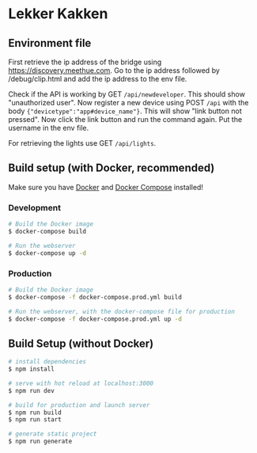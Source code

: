 # Lekker Kakken

## Environment file

First retrieve the ip address of the bridge using https://discovery.meethue.com. Go to the ip address followed by /debug/clip.html and add the ip address to the env file.

Check if the API is working by GET `/api/newdeveloper`. This should show "unauthorized user". Now register a new device using POST `/api` with the body `{"devicetype":"app#device_name"}`. This will show "link button not pressed". Now click the link button and run the command again. Put the username in the env file.

For retrieving the lights use GET `/api/lights`.

## Build setup (with Docker, recommended)
Make sure you have [Docker](https://docs.docker.com/engine/install/) and [Docker Compose](https://docs.docker.com/compose/install/) installed!

### Development
```bash
# Build the Docker image
$ docker-compose build

# Run the webserver
$ docker-compose up -d
```

### Production
```bash
# Build the Docker image
$ docker-compose -f docker-compose.prod.yml build

# Run the webserver, with the docker-compose file for production
$ docker-compose -f docker-compose.prod.yml up -d
```

## Build Setup (without Docker)

```bash
# install dependencies
$ npm install

# serve with hot reload at localhost:3000
$ npm run dev

# build for production and launch server
$ npm run build
$ npm run start

# generate static project
$ npm run generate
```
